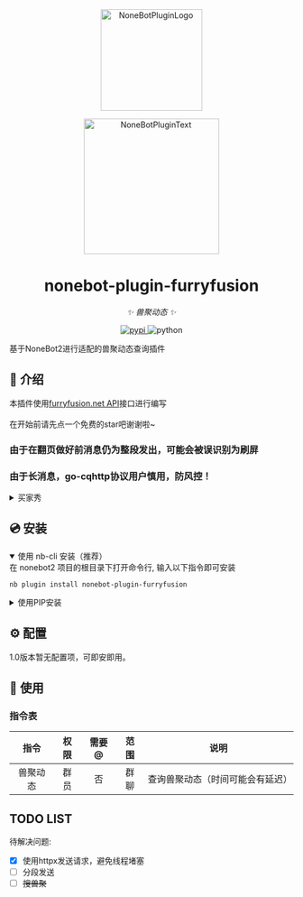 <div align="center">
  <a href="https://v2.nonebot.dev/store"><img src="https://github.com/A-kirami/nonebot-plugin-template/blob/resources/nbp_logo.png" width="180" height="180" alt="NoneBotPluginLogo"></a>
  <br>
  <p><img src="https://github.com/A-kirami/nonebot-plugin-template/blob/resources/NoneBotPlugin.svg" width="240" alt="NoneBotPluginText"></p>
</div>

<div align="center">

# nonebot-plugin-furryfusion

_✨ 兽聚动态 ✨_


</a>
<a href="https://pypi.python.org/pypi/nonebot-plugin-furryfusion">
    <img src="https://img.shields.io/pypi/v/nonebot-plugin-furryfusion.svg" alt="pypi">
</a>
<img src="https://img.shields.io/badge/python-3.9+-blue.svg" alt="python">

</div>

基于NoneBot2进行适配的兽聚动态查询插件

## 📖 介绍

本插件使用<a href="https://api.furryfusion.net/service/activity">furryfusion.net API</a>接口进行编写<br><br>
在开始前请先点一个免费的star吧谢谢啦~

### 由于在翻页做好前消息仍为整段发出，可能会被误识别为刷屏
### 由于长消息，go-cqhttp协议用户慎用，防风控！

<details>
<summary>买家秀</summary>

<img src="https://img2.imgtp.com/2024/05/12/dQ97OBnd.png">

</details>

## 💿 安装

<details open>
<summary>使用 nb-cli 安装（推荐）</summary>
在 nonebot2 项目的根目录下打开命令行, 输入以下指令即可安装

    nb plugin install nonebot-plugin-furryfusion

</details>

<details>
<summary>使用PIP安装</summary>
在 nonebot2 项目的插件目录下, 打开命令行, 输入安装命令

    pip install nonebot-plugin-furryfusion

打开 nonebot2 项目根目录下的 `pyproject.toml` 文件, 在 `[tool.nonebot]` 部分追加写入

    plugins = ["nonebot_plugin_furryfusion"]


</details>

## ⚙️ 配置

1.0版本暂无配置项，可即安即用。

## 🎉 使用
### 指令表
| 指令 | 权限 | 需要@ | 范围 | 说明 |
|:-----:|:----:|:----:|:----:|:----:|
| 兽聚动态 | 群员 | 否 | 群聊 | 查询兽聚动态（时间可能会有延迟） |

## TODO LIST

待解决问题:

 - [x] 使用httpx发送请求，避免线程堵塞
 - [ ] 分段发送
 - [ ] <del>搜兽聚</del>
